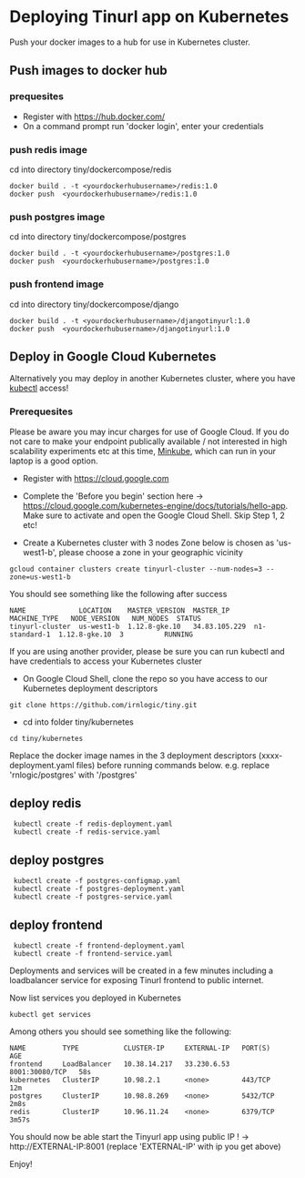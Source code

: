 # Deploying Tinurl app on Kubernetes

Push your docker images to a hub for use in Kubernetes cluster. 

## Push images to docker hub
### prequesites
* Register with https://hub.docker.com/
* On a command prompt run 'docker login', enter your credentials 

### push redis image
cd into directory tiny/dockercompose/redis

 ```
 docker build . -t <yourdockerhubusername>/redis:1.0
 docker push  <yourdockerhubusername>/redis:1.0
 ```
 
 ### push postgres image
cd into directory tiny/dockercompose/postgres

 ```
 docker build . -t <yourdockerhubusername>/postgres:1.0
 docker push  <yourdockerhubusername>/postgres:1.0
 ```
 
  ### push frontend image
cd into directory tiny/dockercompose/django

 ```
 docker build . -t <yourdockerhubusername>/djangotinyurl:1.0
 docker push  <yourdockerhubusername>/djangotinyurl:1.0
 ```
 
## Deploy in Google Cloud Kubernetes
Alternatively you may deploy in another Kubernetes cluster, where you have [kubectl](https://kubernetes.io/docs/reference/kubectl/overview/) access!

### Prerequesites
Please be aware you may incur charges for use of Google Cloud. If you do not care to make your endpoint publically available / not interested in high scalability experiments etc at this time, [Minkube](https://kubernetes.io/docs/setup/learning-environment/minikube/), which can run in your laptop is a good option.

* Register with <https://cloud.google.com> 
* Complete the 'Before you begin' section here ->  <https://cloud.google.com/kubernetes-engine/docs/tutorials/hello-app>. 
Make sure to activate and open the Google Cloud Shell. Skip Step 1, 2 etc!

* Create a Kubernetes cluster with 3 nodes
Zone below is chosen as 'us-west1-b', please choose a zone in your geographic vicinity 
```
gcloud container clusters create tinyurl-cluster --num-nodes=3 --zone=us-west1-b
```
You should see something like the following after success
```
NAME             LOCATION    MASTER_VERSION  MASTER_IP      MACHINE_TYPE   NODE_VERSION   NUM_NODES  STATUS
tinyurl-cluster  us-west1-b  1.12.8-gke.10   34.83.105.229  n1-standard-1  1.12.8-gke.10  3          RUNNING
```
If you are using another provider, please be sure you can run kubectl and have credentials to access your Kubernetes cluster

* On Google Cloud Shell, clone the repo so you have access to our Kubernetes deployment descriptors
```
git clone https://github.com/irnlogic/tiny.git
```
* cd into folder tiny/kubernetes
```
cd tiny/kubernetes
```
Replace the docker image names in the 3 deployment descriptors (xxxx-deployment.yaml files) before running commands below. 
e.g. replace 'rnlogic/postgres' with '<yourdockerhubusername>/postgres'
## deploy redis
```
 kubectl create -f redis-deployment.yaml
 kubectl create -f redis-service.yaml
```
## deploy postgres
```
 kubectl create -f postgres-configmap.yaml
 kubectl create -f postgres-deployment.yaml
 kubectl create -f postgres-service.yaml
```
## deploy frontend
```
 kubectl create -f frontend-deployment.yaml
 kubectl create -f frontend-service.yaml
```

Deployments and services will be created in a few minutes including a loadbalancer service for exposing Tinurl frontend to public internet.

Now list services you deployed in Kubernetes
```
kubectl get services
```

Among others you should see something like the following:
```
NAME         TYPE           CLUSTER-IP     EXTERNAL-IP   PORT(S)          AGE
frontend     LoadBalancer   10.38.14.217   33.230.6.53   8001:30080/TCP   58s
kubernetes   ClusterIP      10.98.2.1      <none>        443/TCP          12m
postgres     ClusterIP      10.98.8.269    <none>        5432/TCP         2m8s
redis        ClusterIP      10.96.11.24    <none>        6379/TCP         3m57s
```

You should now be able start the Tinyurl app using public IP ! -> http://EXTERNAL-IP:8001 (replace 'EXTERNAL-IP' with ip you get above)

Enjoy!
